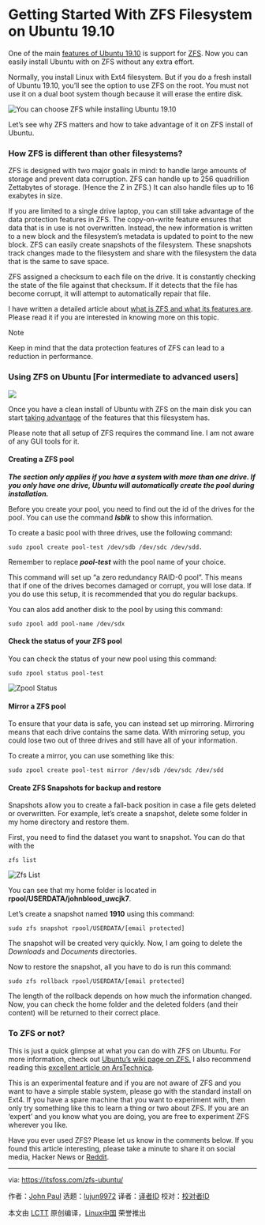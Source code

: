[#]: collector: (lujun9972)
[#]: translator: (guevaraya )
[#]: reviewer: ( )
[#]: publisher: ( )
[#]: url: ( )
[#]: subject: (Getting Started With ZFS Filesystem on Ubuntu 19.10)
[#]: via: (https://itsfoss.com/zfs-ubuntu/)
[#]: author: (John Paul https://itsfoss.com/author/john/)

Getting Started With ZFS Filesystem on Ubuntu 19.10
======

One of the main [features of Ubuntu 19.10][1] is support for [ZFS][2]. Now you can easily install Ubuntu with on ZFS without any extra effort.

Normally, you install Linux with Ext4 filesystem. But if you do a fresh install of Ubuntu 19.10, you’ll see the option to use ZFS on the root. You must not use it on a dual boot system though because it will erase the entire disk.

![You can choose ZFS while installing Ubuntu 19.10][3]

Let’s see why ZFS matters and how to take advantage of it on ZFS install of Ubuntu.

### How ZFS is different than other filesystems?

ZFS is designed with two major goals in mind: to handle large amounts of storage and prevent data corruption. ZFS can handle up to 256 quadrillion Zettabytes of storage. (Hence the Z in ZFS.) It can also handle files up to 16 exabytes in size.

If you are limited to a single drive laptop, you can still take advantage of the data protection features in ZFS. The copy-on-write feature ensures that data that is in use is not overwritten. Instead, the new information is written to a new block and the filesystem’s metadata is updated to point to the new block. ZFS can easily create snapshots of the filesystem. These snapshots track changes made to the filesystem and share with the filesystem the data that is the same to save space.

ZFS assigned a checksum to each file on the drive. It is constantly checking the state of the file against that checksum. If it detects that the file has become corrupt, it will attempt to automatically repair that file.

I have written a detailed article about [what is ZFS and what its features are][2]. Please read it if you are interested in knowing more on this topic.

Note

Keep in mind that the data protection features of ZFS can lead to a reduction in performance.

### Using ZFS on Ubuntu [For intermediate to advanced users]

![][4]

Once you have a clean install of Ubuntu with ZFS on the main disk you can start [taking advantage][5] of the features that this filesystem has.

Please note that all setup of ZFS requires the command line. I am not aware of any GUI tools for it.

#### Creating a ZFS pool

_**The section only applies if you have a system with more than one drive. If you only have one drive, Ubuntu will automatically create the pool during installation.**_

Before you create your pool, you need to find out the id of the drives for the pool. You can use the command _**lsblk**_ to show this information.

To create a basic pool with three drives, use the following command:

```
sudo zpool create pool-test /dev/sdb /dev/sdc /dev/sdd.
```

Remember to replace _**pool-test**_ with the pool name of your choice.

This command will set up “a zero redundancy RAID-0 pool”. This means that if one of the drives becomes damaged or corrupt, you will lose data. If you do use this setup, it is recommended that you do regular backups.

You can alos add another disk to the pool by using this command:

```
sudo zpool add pool-name /dev/sdx
```

#### Check the status of your ZFS pool

You can check the status of your new pool using this command:

```
sudo zpool status pool-test
```

![Zpool Status][6]

#### Mirror a ZFS pool

To ensure that your data is safe, you can instead set up mirroring. Mirroring means that each drive contains the same data. With mirroring setup, you could lose two out of three drives and still have all of your information.

To create a mirror, you can use something like this:

```
sudo zpool create pool-test mirror /dev/sdb /dev/sdc /dev/sdd
```

#### Create ZFS Snapshots for backup and restore

Snapshots allow you to create a fall-back position in case a file gets deleted or overwritten. For example, let’s create a snapshot, delete some folder in my home directory and restore them.

First, you need to find the dataset you want to snapshot. You can do that with the

```
zfs list
```

![Zfs List][7]

You can see that my home folder is located in **rpool/USERDATA/johnblood_uwcjk7**.

Let’s create a snapshot named **1910** using this command:

```
sudo zfs snapshot rpool/USERDATA/[email protected]
```

The snapshot will be created very quickly. Now, I am going to delete the _Downloads_ and _Documents_ directories.

Now to restore the snapshot, all you have to do is run this command:

```
sudo zfs rollback rpool/USERDATA/[email protected]
```

The length of the rollback depends on how much the information changed. Now, you can check the home folder and the deleted folders (and their content) will be returned to their correct place.

### To ZFS or not?

This is just a quick glimpse at what you can do with ZFS on Ubuntu. For more information, check out [Ubuntu’s wiki page on ZFS.][5] I also recommend reading this [excellent article on ArsTechnica][8].

This is an experimental feature and if you are not aware of ZFS and you want to have a simple stable system, please go with the standard install on Ext4. If you have a spare machine that you want to experiment with, then only try something like this to learn a thing or two about ZFS. If you are an ‘expert’ and you know what you are doing, you are free to experiment ZFS wherever you like.

Have you ever used ZFS? Please let us know in the comments below. If you found this article interesting, please take a minute to share it on social media, Hacker News or [Reddit][9].

--------------------------------------------------------------------------------

via: https://itsfoss.com/zfs-ubuntu/

作者：[John Paul][a]
选题：[lujun9972][b]
译者：[译者ID](https://github.com/译者ID)
校对：[校对者ID](https://github.com/校对者ID)

本文由 [LCTT](https://github.com/LCTT/TranslateProject) 原创编译，[Linux中国](https://linux.cn/) 荣誉推出

[a]: https://itsfoss.com/author/john/
[b]: https://github.com/lujun9972
[1]: https://itsfoss.com/ubuntu-19-04-release-features/
[2]: https://itsfoss.com/what-is-zfs/
[3]: https://i2.wp.com/itsfoss.com/wp-content/uploads/2019/05/zfs-ubuntu-19-10.jpg?ssl=1
[4]: https://i0.wp.com/itsfoss.com/wp-content/uploads/2019/11/Using_ZFS_Ubuntu.jpg?resize=800%2C450&ssl=1
[5]: https://wiki.ubuntu.com/Kernel/Reference/ZFS
[6]: https://i0.wp.com/itsfoss.com/wp-content/uploads/2019/10/zpool-status.png?ssl=1
[7]: https://i2.wp.com/itsfoss.com/wp-content/uploads/2019/10/zfs-list.png?ssl=1
[8]: https://arstechnica.com/information-technology/2019/10/a-detailed-look-at-ubuntus-new-experimental-zfs-installer/
[9]: https://reddit.com/r/linuxusersgroup
